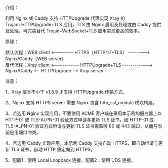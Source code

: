 介绍：

利用 Nginx 或 Caddy 支持 HTTPUpgrade 代理实现 Xray 的 Trojan+HTTPUpgrade+TLS 应用，TLS 由 Nginx 启用及处理或由 Caddy 提供及处理，可完美替代 Trojan+WebSocket+TLS 应用实现更高的效率。

原理：

默认流程：WEB client <-------- HTTPS（HTTP/1.1+TLS） --------> Nginx/Caddy（WEB server）  
反代流程：Xray client <----------- HTTPUpgrade+TLS ------------> Nginx/Caddy <-- HTTPUpgrade --> Xray server

注意：

1、Xray 版本不小于 v1.8.9 才支持 HTTPUpgrade 传输方式。

2、Nginx 支持 HTTPS server 需要 Nginx 包含 http_ssl_module 模块构建。

3、若选用 Nginx 实现应用，不要使用 ACME 客户端在采用本示例的服务器上以 HTTP-01 或 TLS-ALPN-01 验证方式申请与更新 TLS 证书，因 HTTP-01 或 TLS-ALPN-01 验证方式申请与更新 TLS 证书需监听 80 或 443 端口，从而与当前应用端口冲突。

4、若选用 Caddy 实现应用，本示例 Caddy 支持自动 HTTPS，即自动申请与更新 TLS 证书，自动 HTTP 重定向到 HTTPS。

5、配置1：使用 Local Loopback 连接。配置2：使用 UDS 连接。
